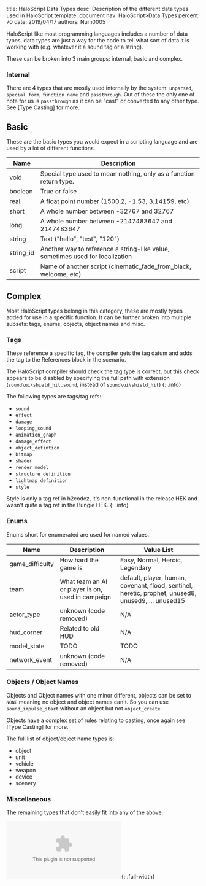 title:      HaloScript Data Types
desc:       Description of the different data types used in HaloScript
template:   document
nav:        HaloScript>Data Types
percent:    70
date:       2019/04/17
authors:    Num0005

HaloScript like most programming languages includes a number of data types, data types are just a way for the code to tell what sort of data it is working with (e.g. whatever it a sound tag or a string).

These can be broken into 3 main groups: internal, basic and complex.

### Internal ###

There are 4 types that are mostly used internally by the system: `unparsed`, `special form`, `function name` and `passthrough`.
Out of these the only one of note for us is `passthrough` as it can be "cast" or converted to any other type. See [Type Casting] for more.

## Basic ##

These are the basic types you would expect in a scripting language and are used by a lot of different functions.

| Name          | Description   |
| ------------- | ------------- |
| void          | Special type used to mean nothing, only as a function return type. |
| boolean       | True or false |
| real          | A float point number (1500.2, -1.53, 3.14159, etc) |
| short         | A whole number between -32767 and 32767 |
| long          | A whole number between -2147483647 and 2147483647 |
| string        | Text ("hello", "test", "120") |
| string_id     | Another way to reference a string-like value, sometimes used for localization |
| script        | Name of another script (cinematic_fade_from_black, welcome, etc) |

## Complex ##

Most HaloScript types belong in this category, these are mostly types added for use in a specific function. It can be further broken into multiple subsets: tags, enums, objects, object names and misc.

### Tags ###

These reference a specific tag, the compiler gets the tag datum and adds the tag to the References block in the scenario. 

The HaloScript compiler should check the tag type is correct,  but this check appears to be disabled by specifying the full path with extension
(`sound\ui\shield_hit.sound`, instead of `sound\ui\shield_hit`)
{: .info}

The following types are tags/tag refs:

* `sound`
* `effect`
* `damage`
* `looping_sound` 
* `animation_graph` 
* `damage_effect`
* `object_defintion`
* `bitmap`
* `shader`
* `render model`
* `structure definition`
* `lightmap definition`
* `style`

Style is only a tag ref in h2codez, it's non-functional in the release HEK and wasn't quite a tag ref in the Bungie HEK.
{: .info}

### Enums ###

Enums short for enumerated are used for named values.

| Name            | Description          | Value List |
| --------------- | -------------        | ---------- |
| game_difficulty | How hard the game is | Easy, Normal, Heroic, Legendary |
| team            | What team an AI or player is on, used in campaign | default, player, human, covenant, flood, sentinel, heretic, prophet, unused8, unused9, ... unused15 |
| actor_type      | unknown (code removed)|   N/A      |
| hud_corner      | Related to old HUD    |   N/A      |
| model_state     | TODO                  |   TODO     |
| network_event   | unknown (code removed)|   N/A      |

### Objects / Object Names ###

Objects and Object names with one minor different, objects can be set to `NONE` meaning no object and object names can't. So you can use `sound_impulse_start` without an object but not `object_create`

Objects have a complex set of rules relating to casting, once again see [Type Casting] for more.

The full list of object/object name types is:

* object
* unit
* vehicle
* weapon
* device
* scenery

### Miscellaneous ###

The remaining types that don't easily fit into any of the above.

![](assets/misc_types.csv){: .full-width}
